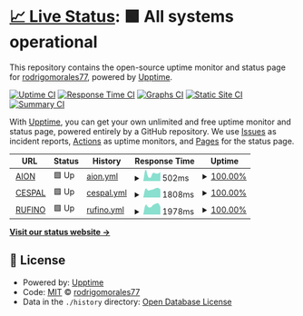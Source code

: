 # [📈 Live Status](https://rodrigomorales77.github.io/aion): <!--live status--> **🟩 All systems operational**

This repository contains the open-source uptime monitor and status page for [rodrigomorales77](https://rodrigomorales77.github.io/aion), powered by [Upptime](https://github.com/upptime/upptime).

[![Uptime CI](https://github.com/rodrigomorales77/aion/workflows/Uptime%20CI/badge.svg)](https://github.com/rodrigomorales77/aion/actions?query=workflow%3A%22Uptime+CI%22)
[![Response Time CI](https://github.com/rodrigomorales77/aion/workflows/Response%20Time%20CI/badge.svg)](https://github.com/rodrigomorales77/aion/actions?query=workflow%3A%22Response+Time+CI%22)
[![Graphs CI](https://github.com/rodrigomorales77/aion/workflows/Graphs%20CI/badge.svg)](https://github.com/rodrigomorales77/aion/actions?query=workflow%3A%22Graphs+CI%22)
[![Static Site CI](https://github.com/rodrigomorales77/aion/workflows/Static%20Site%20CI/badge.svg)](https://github.com/rodrigomorales77/aion/actions?query=workflow%3A%22Static+Site+CI%22)
[![Summary CI](https://github.com/rodrigomorales77/aion/workflows/Summary%20CI/badge.svg)](https://github.com/rodrigomorales77/aion/actions?query=workflow%3A%22Summary+CI%22)

With [Upptime](https://upptime.js.org), you can get your own unlimited and free uptime monitor and status page, powered entirely by a GitHub repository. We use [Issues](https://github.com/rodrigomorales77/aion/issues) as incident reports, [Actions](https://github.com/rodrigomorales77/aion/actions) as uptime monitors, and [Pages](https://rodrigomorales77.github.io/aion) for the status page.

<!--start: status pages-->
<!-- This summary is generated by Upptime (https://github.com/upptime/upptime) -->
<!-- Do not edit this manually, your changes will be overwritten -->
<!-- prettier-ignore -->
| URL | Status | History | Response Time | Uptime |
| --- | ------ | ------- | ------------- | ------ |
| <img alt="" src="https://favicons.githubusercontent.com/aion.com.ar" height="13"> [AION](https://aion.com.ar) | 🟩 Up | [aion.yml](https://github.com/rodrigomorales77/aion/commits/HEAD/history/aion.yml) | <details><summary><img alt="Response time graph" src="./graphs/aion/response-time-week.png" height="20"> 502ms</summary><br><a href="https://rodrigomorales77.github.io/aion/history/aion"><img alt="Response time 525" src="https://img.shields.io/endpoint?url=https%3A%2F%2Fraw.githubusercontent.com%2Frodrigomorales77%2Faion%2FHEAD%2Fapi%2Faion%2Fresponse-time.json"></a><br><a href="https://rodrigomorales77.github.io/aion/history/aion"><img alt="24-hour response time 623" src="https://img.shields.io/endpoint?url=https%3A%2F%2Fraw.githubusercontent.com%2Frodrigomorales77%2Faion%2FHEAD%2Fapi%2Faion%2Fresponse-time-day.json"></a><br><a href="https://rodrigomorales77.github.io/aion/history/aion"><img alt="7-day response time 502" src="https://img.shields.io/endpoint?url=https%3A%2F%2Fraw.githubusercontent.com%2Frodrigomorales77%2Faion%2FHEAD%2Fapi%2Faion%2Fresponse-time-week.json"></a><br><a href="https://rodrigomorales77.github.io/aion/history/aion"><img alt="30-day response time 520" src="https://img.shields.io/endpoint?url=https%3A%2F%2Fraw.githubusercontent.com%2Frodrigomorales77%2Faion%2FHEAD%2Fapi%2Faion%2Fresponse-time-month.json"></a><br><a href="https://rodrigomorales77.github.io/aion/history/aion"><img alt="1-year response time 525" src="https://img.shields.io/endpoint?url=https%3A%2F%2Fraw.githubusercontent.com%2Frodrigomorales77%2Faion%2FHEAD%2Fapi%2Faion%2Fresponse-time-year.json"></a></details> | <details><summary><a href="https://rodrigomorales77.github.io/aion/history/aion">100.00%</a></summary><a href="https://rodrigomorales77.github.io/aion/history/aion"><img alt="All-time uptime 100.00%" src="https://img.shields.io/endpoint?url=https%3A%2F%2Fraw.githubusercontent.com%2Frodrigomorales77%2Faion%2FHEAD%2Fapi%2Faion%2Fuptime.json"></a><br><a href="https://rodrigomorales77.github.io/aion/history/aion"><img alt="24-hour uptime 100.00%" src="https://img.shields.io/endpoint?url=https%3A%2F%2Fraw.githubusercontent.com%2Frodrigomorales77%2Faion%2FHEAD%2Fapi%2Faion%2Fuptime-day.json"></a><br><a href="https://rodrigomorales77.github.io/aion/history/aion"><img alt="7-day uptime 100.00%" src="https://img.shields.io/endpoint?url=https%3A%2F%2Fraw.githubusercontent.com%2Frodrigomorales77%2Faion%2FHEAD%2Fapi%2Faion%2Fuptime-week.json"></a><br><a href="https://rodrigomorales77.github.io/aion/history/aion"><img alt="30-day uptime 100.00%" src="https://img.shields.io/endpoint?url=https%3A%2F%2Fraw.githubusercontent.com%2Frodrigomorales77%2Faion%2FHEAD%2Fapi%2Faion%2Fuptime-month.json"></a><br><a href="https://rodrigomorales77.github.io/aion/history/aion"><img alt="1-year uptime 100.00%" src="https://img.shields.io/endpoint?url=https%3A%2F%2Fraw.githubusercontent.com%2Frodrigomorales77%2Faion%2FHEAD%2Fapi%2Faion%2Fuptime-year.json"></a></details>
| <img alt="" src="https://favicons.githubusercontent.com/cespal.aion.com.ar" height="13"> [CESPAL](https://cespal.aion.com.ar) | 🟩 Up | [cespal.yml](https://github.com/rodrigomorales77/aion/commits/HEAD/history/cespal.yml) | <details><summary><img alt="Response time graph" src="./graphs/cespal/response-time-week.png" height="20"> 1808ms</summary><br><a href="https://rodrigomorales77.github.io/aion/history/cespal"><img alt="Response time 1771" src="https://img.shields.io/endpoint?url=https%3A%2F%2Fraw.githubusercontent.com%2Frodrigomorales77%2Faion%2FHEAD%2Fapi%2Fcespal%2Fresponse-time.json"></a><br><a href="https://rodrigomorales77.github.io/aion/history/cespal"><img alt="24-hour response time 1752" src="https://img.shields.io/endpoint?url=https%3A%2F%2Fraw.githubusercontent.com%2Frodrigomorales77%2Faion%2FHEAD%2Fapi%2Fcespal%2Fresponse-time-day.json"></a><br><a href="https://rodrigomorales77.github.io/aion/history/cespal"><img alt="7-day response time 1808" src="https://img.shields.io/endpoint?url=https%3A%2F%2Fraw.githubusercontent.com%2Frodrigomorales77%2Faion%2FHEAD%2Fapi%2Fcespal%2Fresponse-time-week.json"></a><br><a href="https://rodrigomorales77.github.io/aion/history/cespal"><img alt="30-day response time 1765" src="https://img.shields.io/endpoint?url=https%3A%2F%2Fraw.githubusercontent.com%2Frodrigomorales77%2Faion%2FHEAD%2Fapi%2Fcespal%2Fresponse-time-month.json"></a><br><a href="https://rodrigomorales77.github.io/aion/history/cespal"><img alt="1-year response time 1771" src="https://img.shields.io/endpoint?url=https%3A%2F%2Fraw.githubusercontent.com%2Frodrigomorales77%2Faion%2FHEAD%2Fapi%2Fcespal%2Fresponse-time-year.json"></a></details> | <details><summary><a href="https://rodrigomorales77.github.io/aion/history/cespal">100.00%</a></summary><a href="https://rodrigomorales77.github.io/aion/history/cespal"><img alt="All-time uptime 100.00%" src="https://img.shields.io/endpoint?url=https%3A%2F%2Fraw.githubusercontent.com%2Frodrigomorales77%2Faion%2FHEAD%2Fapi%2Fcespal%2Fuptime.json"></a><br><a href="https://rodrigomorales77.github.io/aion/history/cespal"><img alt="24-hour uptime 100.00%" src="https://img.shields.io/endpoint?url=https%3A%2F%2Fraw.githubusercontent.com%2Frodrigomorales77%2Faion%2FHEAD%2Fapi%2Fcespal%2Fuptime-day.json"></a><br><a href="https://rodrigomorales77.github.io/aion/history/cespal"><img alt="7-day uptime 100.00%" src="https://img.shields.io/endpoint?url=https%3A%2F%2Fraw.githubusercontent.com%2Frodrigomorales77%2Faion%2FHEAD%2Fapi%2Fcespal%2Fuptime-week.json"></a><br><a href="https://rodrigomorales77.github.io/aion/history/cespal"><img alt="30-day uptime 100.00%" src="https://img.shields.io/endpoint?url=https%3A%2F%2Fraw.githubusercontent.com%2Frodrigomorales77%2Faion%2FHEAD%2Fapi%2Fcespal%2Fuptime-month.json"></a><br><a href="https://rodrigomorales77.github.io/aion/history/cespal"><img alt="1-year uptime 100.00%" src="https://img.shields.io/endpoint?url=https%3A%2F%2Fraw.githubusercontent.com%2Frodrigomorales77%2Faion%2FHEAD%2Fapi%2Fcespal%2Fuptime-year.json"></a></details>
| <img alt="" src="https://favicons.githubusercontent.com/rufino.aion.com.ar" height="13"> [RUFINO](https://rufino.aion.com.ar) | 🟩 Up | [rufino.yml](https://github.com/rodrigomorales77/aion/commits/HEAD/history/rufino.yml) | <details><summary><img alt="Response time graph" src="./graphs/rufino/response-time-week.png" height="20"> 1978ms</summary><br><a href="https://rodrigomorales77.github.io/aion/history/rufino"><img alt="Response time 1870" src="https://img.shields.io/endpoint?url=https%3A%2F%2Fraw.githubusercontent.com%2Frodrigomorales77%2Faion%2FHEAD%2Fapi%2Frufino%2Fresponse-time.json"></a><br><a href="https://rodrigomorales77.github.io/aion/history/rufino"><img alt="24-hour response time 1705" src="https://img.shields.io/endpoint?url=https%3A%2F%2Fraw.githubusercontent.com%2Frodrigomorales77%2Faion%2FHEAD%2Fapi%2Frufino%2Fresponse-time-day.json"></a><br><a href="https://rodrigomorales77.github.io/aion/history/rufino"><img alt="7-day response time 1978" src="https://img.shields.io/endpoint?url=https%3A%2F%2Fraw.githubusercontent.com%2Frodrigomorales77%2Faion%2FHEAD%2Fapi%2Frufino%2Fresponse-time-week.json"></a><br><a href="https://rodrigomorales77.github.io/aion/history/rufino"><img alt="30-day response time 1876" src="https://img.shields.io/endpoint?url=https%3A%2F%2Fraw.githubusercontent.com%2Frodrigomorales77%2Faion%2FHEAD%2Fapi%2Frufino%2Fresponse-time-month.json"></a><br><a href="https://rodrigomorales77.github.io/aion/history/rufino"><img alt="1-year response time 1870" src="https://img.shields.io/endpoint?url=https%3A%2F%2Fraw.githubusercontent.com%2Frodrigomorales77%2Faion%2FHEAD%2Fapi%2Frufino%2Fresponse-time-year.json"></a></details> | <details><summary><a href="https://rodrigomorales77.github.io/aion/history/rufino">100.00%</a></summary><a href="https://rodrigomorales77.github.io/aion/history/rufino"><img alt="All-time uptime 100.00%" src="https://img.shields.io/endpoint?url=https%3A%2F%2Fraw.githubusercontent.com%2Frodrigomorales77%2Faion%2FHEAD%2Fapi%2Frufino%2Fuptime.json"></a><br><a href="https://rodrigomorales77.github.io/aion/history/rufino"><img alt="24-hour uptime 100.00%" src="https://img.shields.io/endpoint?url=https%3A%2F%2Fraw.githubusercontent.com%2Frodrigomorales77%2Faion%2FHEAD%2Fapi%2Frufino%2Fuptime-day.json"></a><br><a href="https://rodrigomorales77.github.io/aion/history/rufino"><img alt="7-day uptime 100.00%" src="https://img.shields.io/endpoint?url=https%3A%2F%2Fraw.githubusercontent.com%2Frodrigomorales77%2Faion%2FHEAD%2Fapi%2Frufino%2Fuptime-week.json"></a><br><a href="https://rodrigomorales77.github.io/aion/history/rufino"><img alt="30-day uptime 100.00%" src="https://img.shields.io/endpoint?url=https%3A%2F%2Fraw.githubusercontent.com%2Frodrigomorales77%2Faion%2FHEAD%2Fapi%2Frufino%2Fuptime-month.json"></a><br><a href="https://rodrigomorales77.github.io/aion/history/rufino"><img alt="1-year uptime 100.00%" src="https://img.shields.io/endpoint?url=https%3A%2F%2Fraw.githubusercontent.com%2Frodrigomorales77%2Faion%2FHEAD%2Fapi%2Frufino%2Fuptime-year.json"></a></details>

<!--end: status pages-->

[**Visit our status website →**](https://rodrigomorales77.github.io/aion)

## 📄 License

- Powered by: [Upptime](https://github.com/upptime/upptime)
- Code: [MIT](./LICENSE) © [rodrigomorales77](https://rodrigomorales77.github.io/aion)
- Data in the `./history` directory: [Open Database License](https://opendatacommons.org/licenses/odbl/1-0/)
